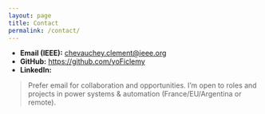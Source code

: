 ```yaml
---
layout: page
title: Contact
permalink: /contact/
---
```


- **Email (IEEE):** <chevauchey.clement@ieee.org>
- **GitHub:** <https://github.com/yoFiclemy>
- **LinkedIn:** 

> Prefer email for collaboration and opportunities. I’m open to roles and projects in power systems & automation (France/EU/Argentina or remote).